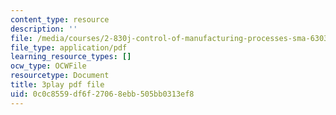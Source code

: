 ```yaml
---
content_type: resource
description: ''
file: /media/courses/2-830j-control-of-manufacturing-processes-sma-6303-spring-2008/0c0c8559df6f27068ebb505bb0313ef8_kC2SEiGaqoA.pdf
file_type: application/pdf
learning_resource_types: []
ocw_type: OCWFile
resourcetype: Document
title: 3play pdf file
uid: 0c0c8559-df6f-2706-8ebb-505bb0313ef8
---
```

